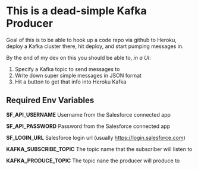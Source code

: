 # This is a dead-simple Kafka Producer

Goal of this is to be able to hook up a code repo via github to Heroku, deploy a Kafka cluster there, hit deploy, and start pumping messages in.

By the end of my dev on this you should be able to, *in a UI*:
1. Specify a Kafka topic to send messages to
2. Write down super simple messages in JSON format
3. Hit a button to get that info into Heroku Kafka

## Required Env Variables

**SF_API_USERNAME** Username from the Salesforce connected app

**SF_API_PASSWORD** Password from the Salesforce connected app

**SF_LOGIN_URL** Salesforce login url (usually https://login.salesforce.com)

**KAFKA_SUBSCRIBE_TOPIC** The topic name that the subscriber will listen to

**KAFKA_PRODUCE_TOPIC** The topic nane the producer will produce to